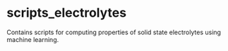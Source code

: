 # scripts_electrolytes

Contains scripts for computing properties of solid state electrolytes using machine learning.
